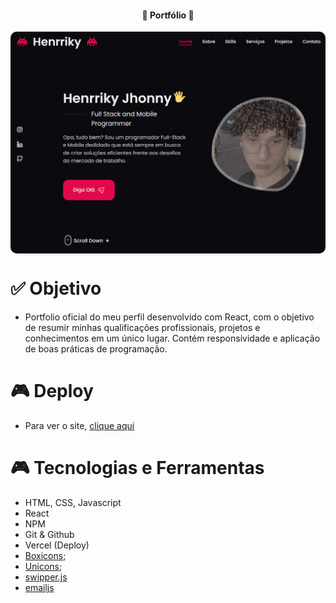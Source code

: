 <h4 align="center"> 
	🚀 Portfólio 🚀
</h4>

<p align="center" style="display: flex; align-items: flex-start; justify-content: center">
  <img alt="versão 1 do projeto" title="#portfolio" src=".github/capa.PNG" style="border-radius: 10px">
</p>  

# ✅ Objetivo

- Portfolio oficial do meu perfil desenvolvido com React, com o objetivo de resumir minhas qualificações profissionais, projetos e conhecimentos em um único lugar. Contém responsividade e aplicação de boas práticas de programação.


# 🎮 Deploy

- Para ver o site, [clique aqui](https://portfolio-henrriky-24rfqw0h7-henrriky.vercel.app)

# 🎮 Tecnologias e Ferramentas

- HTML, CSS, Javascript
- React
- NPM
- Git & Github
- Vercel (Deploy)
- [Boxicons](https://boxicons.com/usage);
- [Unicons](https://iconscout.com/unicons);
- [swipper.js](https://swiperjs.com/)
- [emailjs](https://www.emailjs.com/)

